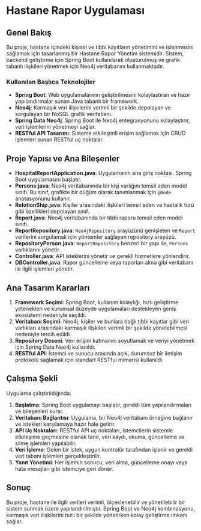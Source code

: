 # Hastane Rapor Uygulaması

## Genel Bakış

Bu proje, hastane içindeki kişisel ve tıbbi kayıtların yönetimini ve işlenmesini sağlamak için tasarlanmış bir Hastane Rapor Yönetim sistemidir. Sistem, backend geliştirme için Spring Boot kullanılarak oluşturulmuş ve grafik tabanlı ilişkileri yönetmek için Neo4j veritabanını kullanmaktadır.

### Kullanılan Başlıca Teknolojiler

- **Spring Boot**: Web uygulamalarının geliştirilmesini kolaylaştıran ve hazır yapılandırmalar sunan Java tabanlı bir framework.
- **Neo4j**: Karmaşık veri ilişkilerini verimli bir şekilde depolayan ve sorgulayan bir NoSQL grafik veritabanı.
- **Spring Data Neo4j**: Spring Boot ile Neo4j entegrasyonunu kolaylaştırır, veri işlemlerini yönetmeyi sağlar.
- **RESTful API Tasarımı**: Sisteme etkileşimli erişim sağlamak için CRUD işlemleri sunan RESTful uç noktalar.

## Proje Yapısı ve Ana Bileşenler

- **HospitalReportApplication.java**: Uygulamanın ana giriş noktası. Spring Boot uygulamasını başlatır.
- **Persons.java**: Neo4j veritabanında bir kişi varlığını temsil eden model sınıfı. Bu sınıf, grafikte bir düğüm olarak tanımlanmak için `@Node` anotasyonunu kullanır.
- **RelotionShip.java**: Kişiler arasındaki ilişkileri temsil eden ve hastalık türü gibi özellikleri depolayan sınıf.
- **Report.java**: Neo4j veritabanında bir tıbbi raporu temsil eden model sınıfı.
- **ReportRepository.java**: `Neo4jRepository` arayüzünü genişleten ve `Report` verilerini sorgulamak için yöntemler sağlayan repository arayüzü.
- **RepositoryPerson.java**: `ReportRepository` benzeri bir yapı ile, `Persons` varlıklarını yönetir.
- **Controller.java**: API isteklerini yönetir ve gerekli hizmetlere yönlendirir.
- **DBController.java**: Rapor güncelleme veya raporları alma gibi veritabanı ile ilgili işlemleri yönetir.

## Ana Tasarım Kararları

1. **Framework Seçimi**: Spring Boot, kullanım kolaylığı, hızlı geliştirme yetenekleri ve kurumsal düzeyde uygulamaları destekleyen geniş ekosistemi nedeniyle seçildi.
2. **Veritabanı Seçimi**: Neo4j, kişiler ve bunlara bağlı tıbbi kayıtlar gibi veri varlıkları arasındaki karmaşık ilişkileri verimli bir şekilde yönetebilmesi nedeniyle tercih edildi.
3. **Repository Deseni**: Veri erişim katmanını soyutlamak ve veriyi yönetmek için Spring Data Neo4j kullanıldı.
4. **RESTful API**: İstemci ve sunucu arasında açık, durumsuz bir iletişim protokolü sağlamak için standart RESTful mimarisi kullanıldı.

## Çalışma Şekli

Uygulama çalıştırıldığında:

1. **Başlatma**: Spring Boot uygulamayı başlatır, gerekli tüm yapılandırmaları ve bileşenleri kurar.
2. **Veritabanı Bağlantısı**: Uygulama, bir Neo4j veritabanı örneğine bağlanır ve istekleri karşılamaya hazır hale getirir.
3. **API Uç Noktaları**: RESTful API uç noktaları, istemcilerin sistemle etkileşime geçmesine olanak tanır, veri kaydı, okuma, güncelleme ve silme işlemleri yapılabilir.
4. **Veri İşleme**: Gelen bir istek, uygun kontrolör tarafından işlenir ve gerekli veri tabanı işlemleri gerçekleştirilir.
5. **Yanıt Yönetimi**: Her işlemin sonucu, veri alma, güncelleme onayı veya hata mesajları gibi istemciye geri döner.

## Sonuç

Bu proje, hastane ile ilgili verileri verimli, ölçeklenebilir ve yönetilebilir bir sistem sunmak üzere yapılandırılmıştır. Spring Boot ve Neo4j kombinasyonu, karmaşık veri ilişkilerini hızlı bir şekilde yönetirken kolay geliştirme imkanı sağlar.
